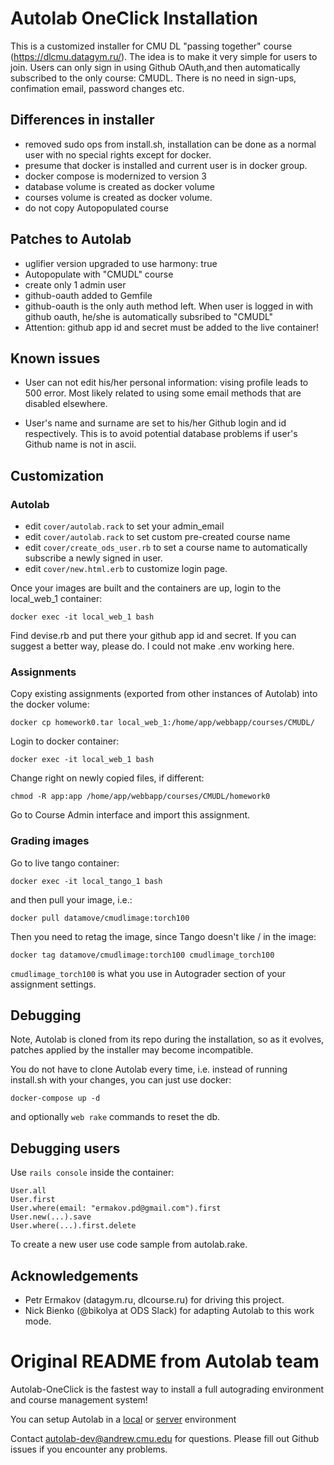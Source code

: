 # Autolab OneClick Installation

This is a customized installer for CMU DL "passing together" course (https://dlcmu.datagym.ru/).
The idea is to make it very simple for users to join. Users can only sign in using Github OAuth,and then automatically subscribed to the only course: CMUDL. There is no need in sign-ups, confimation email, password changes etc.


## Differences in installer

* removed sudo ops from install.sh, installation can be done as a normal user with no special rights except for docker.
* presume that docker is installed and current user is in docker group.
* docker compose is modernized to version 3
* database volume is created as docker volume
* courses volume is created as docker volume.
* do not copy Autopopulated course

## Patches to Autolab

* uglifier version upgraded to use harmony: true
* Autopopulate with "CMUDL" course
* create only 1 admin user
* github-oauth added to Gemfile
* github-oauth is the only auth method left. When user is logged in with github oauth, he/she is automatically subsribed to "CMUDL"
* Attention: github app id and secret must be added to the live container!

## Known issues

* User can not edit his/her personal information: vising profile leads to 500 error. Most likely related to using some email methods that are disabled elsewhere.

* User's name and surname are set to his/her Github login and id respectively. This is to avoid potential database problems if user's Github name is not in ascii.

## Customization

### Autolab 

* edit `cover/autolab.rack` to set your admin_email
* edit `cover/autolab.rack` to set custom pre-created course name
* edit `cover/create_ods_user.rb` to set a course name to automatically subscribe a newly signed in user.
* edit `cover/new.html.erb` to customize login page.

Once your images are built and the containers are up, login to the local_web_1 container:

`docker exec -it local_web_1 bash`

Find devise.rb and put there your github app id and secret. If you can suggest a better way, please do. I could not make .env working here.

### Assignments

Copy existing assignments (exported from other instances of Autolab) into the docker volume:

`docker cp homework0.tar local_web_1:/home/app/webbapp/courses/CMUDL/`

Login to docker container:

`docker exec -it local_web_1 bash`

Change right on newly copied files, if different:

`chmod -R app:app /home/app/webbapp/courses/CMUDL/homework0`

Go to Course Admin interface and import this assignment.

### Grading images

Go to live tango container:

`docker exec -it local_tango_1 bash`

and then pull your image,  i.e.:

`docker pull datamove/cmudlimage:torch100`

Then you need to retag the image, since Tango doesn't like / in the image:

`docker tag datamove/cmudlimage:torch100 cmudlimage_torch100`

`cmudlimage_torch100` is what you use in Autograder section of your assignment settings.

## Debugging

Note, Autolab is cloned from its repo during the installation, so as it evolves, patches applied by the installer may become incompatible.

You do not have to clone Autolab every time, i.e. instead of running install.sh with your changes, you can just use docker:

`docker-compose up -d`

and optionally `web rake` commands to reset the db.


## Debugging users

Use `rails console` inside the container:

```
User.all
User.first
User.where(email: "ermakov.pd@gmail.com").first
User.new(...).save
User.where(...).first.delete
```

To create a new user use code sample from autolab.rake.

## Acknowledgements

* Petr Ermakov (datagym.ru, dlcourse.ru) for driving this project.
* Nick Bienko (@bikolya at ODS Slack) for adapting Autolab to this work mode.

# Original README from Autolab team

Autolab-OneClick is the fastest way to install a full autograding environment and course management system!

You can setup Autolab in a [local](https://github.com/autolab/autolab-oneclick/wiki/Autolab-Local-Installation) or [server](https://github.com/autolab/autolab-oneclick/wiki/Autolab-Server-Installation) environment

Contact autolab-dev@andrew.cmu.edu for questions. Please fill out Github issues if you encounter any problems.
